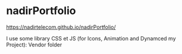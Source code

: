 # nadirPortfolio

https://nadirtelecom.github.io/nadirPortfolio/

I use some library CSS et JS (for Icons, Animation and Dynamced my Project): Vendor folder

